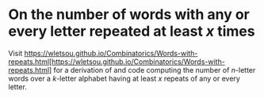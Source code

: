 # On the number of words with any or every letter repeated at least *x* times

Visit https://wletsou.github.io/Combinatorics/Words-with-repeats.html[https://wletsou.github.io/Combinatorics/Words-with-repeats.html] for a derivation of and code computing the number of *n*-letter words over a *k*-letter alphabet having at least *x* repeats of any or every letter.
